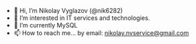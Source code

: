 - 👋 Hi, I’m Nikolay Vyglazov (@nik6282)
- 👀 I’m interested in IT services and technologies.
- 🌱 I’m currently MySQL
- 📫 How to reach me...
  by email: nikolay.nvservice@gmail.com

<!---
nik6282/nik6282 is a ✨ special ✨ repository because its `README.md` (this file) appears on your GitHub profile.
You can click the Preview link to take a look at your changes.
--->
